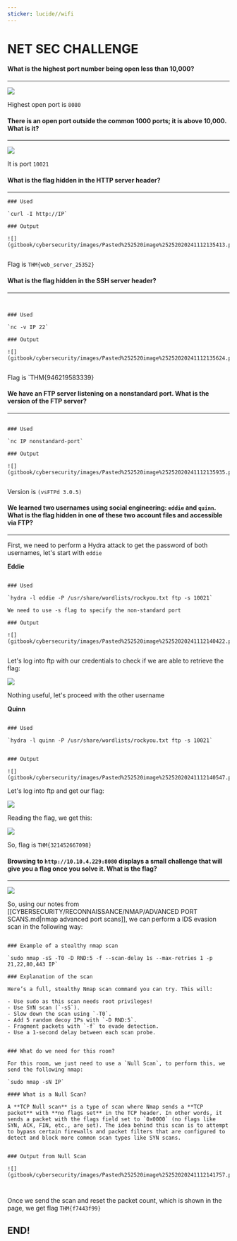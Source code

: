 ```yaml
---
sticker: lucide//wifi
---
```


# NET SEC CHALLENGE

#### What is the highest port number being open less than 10,000?

***

![](gitbook/cybersecurity/images/Pasted%20image%2020241112135121.png)

Highest open port is `8080`

#### There is an open port outside the common 1000 ports; it is above 10,000. What is it?

***

![](gitbook/cybersecurity/images/Pasted%20image%2020241112135224.png)

It is port `10021`

#### What is the flag hidden in the HTTP server header?

***

```ad-hint
### Used

`curl -I http://IP`

### Output

![](gitbook/cybersecurity/images/Pasted%252520image%25252020241112135413.png)


```

Flag is `THM{web_server_25352}`

#### What is the flag hidden in the SSH server header?

***

```ad-hint


### Used

`nc -v IP 22`

### Output

![](gitbook/cybersecurity/images/Pasted%252520image%25252020241112135624.png)


```

Flag is \`THM{946219583339}

#### We have an FTP server listening on a nonstandard port. What is the version of the FTP server?

***

```ad-hint

### Used

`nc IP nonstandard-port`

### Output

![](gitbook/cybersecurity/images/Pasted%252520image%25252020241112135935.png)


```

Version is `(vsFTPd 3.0.5)`

#### We learned two usernames using social engineering: `eddie` and `quinn`. What is the flag hidden in one of these two account files and accessible via FTP?

***

First, we need to perform a Hydra attack to get the password of both usernames, let's start with `eddie`

**Eddie**

```ad-hint

### Used

`hydra -l eddie -P /usr/share/wordlists/rockyou.txt ftp -s 10021`

We need to use -s flag to specify the non-standard port

### Output

![](gitbook/cybersecurity/images/Pasted%252520image%25252020241112140422.png)


```

Let's log into ftp with our credentials to check if we are able to retrieve the flag:

![](gitbook/cybersecurity/images/Pasted%20image%2020241112140445.png)

Nothing useful, let's proceed with the other username

**Quinn**

```ad-hint

### Used

`hydra -l quinn -P /usr/share/wordlists/rockyou.txt ftp -s 10021`


### Output

![](gitbook/cybersecurity/images/Pasted%252520image%25252020241112140547.png)

```

Let's log into ftp and get our flag:

![](gitbook/cybersecurity/images/Pasted%20image%2020241112140700.png)

Reading the flag, we get this:

![](gitbook/cybersecurity/images/Pasted%20image%2020241112140744.png)

So, flag is `THM{321452667098}`

#### Browsing to `http://10.10.4.229:8080` displays a small challenge that will give you a flag once you solve it. What is the flag?

***

![](gitbook/cybersecurity/images/Pasted%20image%2020241112140846.png)

So, using our notes from \[\[CYBERSECURITY/RECONNAISSANCE/NMAP/ADVANCED PORT SCANS.md|nmap advanced port scans]], we can perform a IDS evasion scan in the following way:

```ad-hint

### Example of a stealthy nmap scan

`sudo nmap -sS -T0 -D RND:5 -f --scan-delay 1s --max-retries 1 -p 21,22,80,443 IP`

### Explanation of the scan

Here’s a full, stealthy Nmap scan command you can try. This will:

- Use sudo as this scan needs root privileges!
- Use SYN scan (`-sS`).
- Slow down the scan using `-T0`.
- Add 5 random decoy IPs with `-D RND:5`.
- Fragment packets with `-f` to evade detection.
- Use a 1-second delay between each scan probe.


### What do we need for this room?

For this room, we just need to use a `Null Scan`, to perform this, we send the following nmap:

`sudo nmap -sN IP`

#### What is a Null Scan?

A **TCP Null scan** is a type of scan where Nmap sends a **TCP packet** with **no flags set** in the TCP header. In other words, it sends a packet with the flags field set to `0x0000` (no flags like SYN, ACK, FIN, etc., are set). The idea behind this scan is to attempt to bypass certain firewalls and packet filters that are configured to detect and block more common scan types like SYN scans.


### Output from Null Scan

![](gitbook/cybersecurity/images/Pasted%252520image%25252020241112141757.png)



```

Once we send the scan and reset the packet count, which is shown in the page, we get flag `THM{f7443f99}`

## END!
